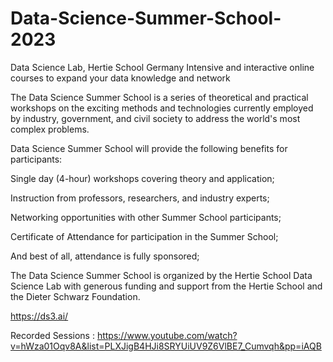 # Data-Science-Summer-School-2023
Data Science Lab, Hertie School Germany
Intensive and interactive online courses to expand your data knowledge and network

The Data Science Summer School is a series of theoretical and practical workshops on the exciting methods and technologies currently employed by industry, government, and civil society to address the world's most complex problems. 

Data Science Summer School will provide the following benefits for participants:

 Single day (4-hour) workshops covering theory and application;
 
 Instruction from professors, researchers, and industry experts;
 
 Networking opportunities with other Summer School participants;
 
 Certificate of Attendance for participation in the Summer School;
 
 And best of all, attendance is fully sponsored;
 
The Data Science Summer School is organized by the Hertie School Data Science Lab with generous funding and support from the Hertie School and the Dieter Schwarz Foundation.

https://ds3.ai/


Recorded Sessions : https://www.youtube.com/watch?v=hWza01Oqv8A&list=PLXJigB4HJi8SRYUiUV9Z6VlBE7_Cumvqh&pp=iAQB
